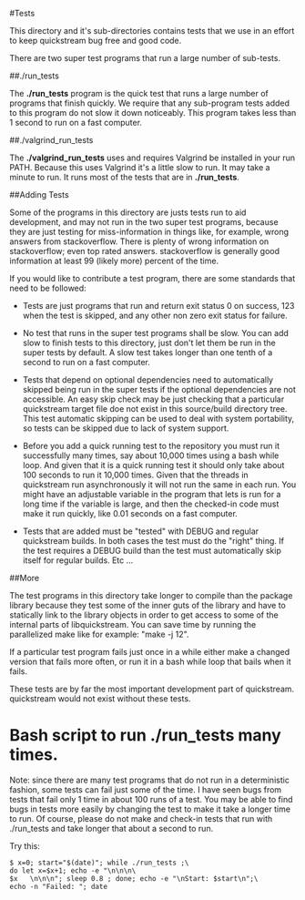#Tests

This directory and it's sub-directories contains tests that we use in an
effort to keep quickstream bug free and good code.

There are two super test programs that run a large number of sub-tests.


##./run_tests

The **./run_tests** program is the quick test that runs a large number of
programs that finish quickly.  We require that any sub-program tests added
to this program do not slow it down noticeably.  This program takes less
than 1 second to run on a fast computer.


##./valgrind_run_tests

The **./valgrind_run_tests** uses and requires Valgrind be installed in
your run PATH.  Because this uses Valgrind it's a little slow to run.  It
may take a minute to run.  It runs most of the tests that are in
**./run_tests**.


##Adding Tests

Some of the programs in this directory are justs tests run to aid
development, and may not run in the two super test programs, because they
are just testing for miss-information in things like, for example, wrong
answers from stackoverflow.  There is plenty of wrong information on
stackoverflow; even top rated answers.  stackoverflow is generally good
information at least 99 (likely more) percent of the time.

If you would like to contribute a test program, there are some standards
that need to be followed:

 - Tests are just programs that run and return exit status 0 on success,
   123 when the test is skipped, and any other non zero exit status for
   failure.

 - No test that runs in the super test programs shall be slow.  You can
   add slow to finish tests to this directory, just don't let them be run
   in the super tests by default.  A slow test takes longer than one
   tenth of a second to run on a fast computer.

 - Tests that depend on optional dependencies need to automatically skipped
   being run in the super tests if the optional dependencies are not
   accessible.  An easy skip check may be just checking that a particular
   quickstream target file doe not exist in this source/build directory
   tree.  This test automatic skipping can be used to deal with system
   portability, so tests can be skipped due to lack of system support.

 - Before you add a quick running test to the repository you must run it
   successfully many times, say about 10,000 times using a bash while
   loop.  And given that it is a quick running test it should only take
   about 100 seconds to run it 10,000 times.  Given that the threads
   in quickstream run asynchronously it will not run the same in each
   run.  You might have an adjustable variable in the program that lets
   is run for a long time if the variable is large, and then the
   checked-in code must make it run quickly, like 0.01 seconds on a fast
   computer.

 - Tests that are added must be "tested" with DEBUG and regular
   quickstream builds.  In both cases the test must do the "right" thing.
   If the test requires a DEBUG build than the test must automatically
   skip itself for regular builds.  Etc ...

##More

The test programs in this directory take longer to compile than the
package library because they test some of the inner guts of the library
and have to statically link to the library objects in order to get access
to some of the internal parts of libquickstream.  You can save time by
running the parallelized make like for example: "make -j 12".

If a particular test program fails just once in a while either make a
changed version that fails more often, or run it in a bash while loop
that bails when it fails.

These tests are by far the most important development part of quickstream.
quickstream would not exist without these tests.


# Bash script to run ./run_tests many times.

Note: since there are many test programs that do not run in a
deterministic fashion, some tests can fail just some of the time.  I have
seen bugs from tests that fail only 1 time in about 100 runs of a test.
You may be able to find bugs in tests more easily by changing the test to
make it take a longer time to run.  Of course, please do not make and
check-in tests that run with ./run_tests and take longer that about a
second to run.

Try this:

~~~
$ x=0; start="$(date)"; while ./run_tests ;\
do let x=$x+1; echo -e "\n\n\n\
$x   \n\n\n"; sleep 0.8 ; done; echo -e "\nStart: $start\n";\
echo -n "Failed: "; date
~~~

